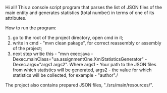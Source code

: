 Hi all!
This a console script program that parses the list of JSON files of the main entity and generates statistics (total number) in terms of one of its attributes. 

How to run the program: 
1) go to the root of the project directory, open cmd in it;
2) write in cmd - "mvn clean pakage", for correct reassembly or assembly of the project;
3) next step writie this - "mvn exec:java -Dexec.mainClass="ua.assignmentOne.XmlStatisticsGenerator" -Dexec.args="args1 args2". Where args1 - Your path to the JSON files from which statistics will be generated, args2 - the value for which statistics will be collected, for example - "author"./

The project also contains prepared JSON files, "./srs/main/resources/".
